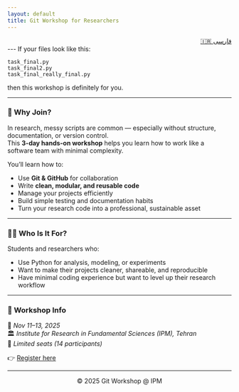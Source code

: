```yaml
---
layout: default
title: Git Workshop for Researchers
---
```


<div align="right">
<a href="fa.md">🇮🇷 فارسی</a>
</div>
---
If your files look like this:

`task_final.py`<br>
`task_final2.py`<br>
`task_final_really_final.py`

then this workshop is definitely for you.

---

### 🧩 Why Join?

In research, messy scripts are common — especially without structure, documentation, or version control.  
This **3-day hands-on workshop** helps you learn how to work like a software team with minimal complexity.

You’ll learn how to:
- Use **Git & GitHub** for collaboration  
- Write **clean, modular, and reusable code**  
- Manage your projects efficiently  
- Build simple testing and documentation habits  
- Turn your research code into a professional, sustainable asset  

---

### 🧑‍🔬 Who Is It For?

Students and researchers who:
- Use Python for analysis, modeling, or experiments  
- Want to make their projects cleaner, shareable, and reproducible  
- Have minimal coding experience but want to level up their research workflow  

---

### 📍 Workshop Info

📅 *Nov 11–13, 2025*  
🏛 *Institute for Research in Fundamental Sciences (IPM), Tehran*  
👥 *Limited seats (14 participants)*  

👉 [Register here](https://digiform.ir/w3037f10f)

---

<div align="center">
© 2025 Git Workshop @ IPM
</div>
